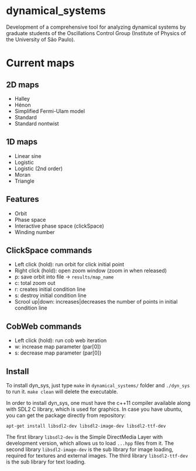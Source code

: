 # dynamical_systems
Development of a comprehensive tool for analyzing dynamical systems by graduate students of the Oscillations Control Group (Institute of Physics of the University of São Paulo).

# Current maps
## 2D maps
* Halley
* Hénon
* Simplified Fermi-Ulam model
* Standard
* Standard nontwist 

## 1D maps
* Linear sine 
* Logistic
* Logistic (2nd order)
* Moran
* Triangle

## Features
* Orbit 
* Phase space
* Interactive phase space (clickSpace)
* Winding number

## ClickSpace commands
* Left click (hold): run orbit for click initial point
* Right click (hold): open zoom window (zoom in when released)
* p: save orbit into file -> `results/map_name`
* c: total zoom out
* r: creates initial condition line
* s: destroy initial condition line
* Scrool up|down: increases|decreases the number of points in initial condition line

## CobWeb commands
* Left click (hold): run cob web iteration
* w: increase map parameter (par[0])
* s: decrease map parameter (par[0])

## Install
To install dyn_sys, just type `make` in `dynamical_systems/` folder and `./dyn_sys` to run it. `make clean` will delete the executable.

In order to install dyn_sys, one must have the c++11 compiler available along with SDL2 C library, which is used for graphics. In case you have ubuntu, you can get the package directly from repository:

`apt-get install libsdl2-dev libsdl2-image-dev libsdl2-ttf-dev`

The first library `libsdl2-dev` is the Simple DirectMedia Layer with development version, which allows us to load `...hpp` files from it.
The second library `libsdl2-image-dev` is the sub library for image loading, required for textures and external images.
The third library `libsdl2-ttf-dev` is the sub library for text loading.
